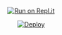 </details>

<div align="center">
	
[![Run on Repl.it](https://repl.it/badge/github/quiec/whatsAlfa)](https://baileys-md-qr.herokuapp.com/md)

[![Deploy](https://www.herokucdn.com/deploy/button.svg)](https://heroku.com/deploy)
</div>
